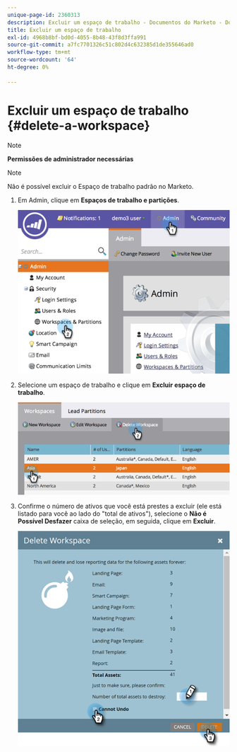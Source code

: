 ```yaml
---
unique-page-id: 2360313
description: Excluir um espaço de trabalho - Documentos do Marketo - Documentação do produto
title: Excluir um espaço de trabalho
exl-id: 4968b8bf-bd0d-4055-8b48-43f8d3ffa991
source-git-commit: a7fc7701326c51c802d4c632385d1de355646ad0
workflow-type: tm+mt
source-wordcount: '64'
ht-degree: 0%

---
```


# Excluir um espaço de trabalho {#delete-a-workspace}

>[!NOTE]
>
>**Permissões de administrador necessárias**

>[!NOTE]
>
>Não é possível excluir o Espaço de trabalho padrão no Marketo.

1. Em Admin, clique em **Espaços de trabalho e partições**.

   ![](assets/image2014-9-17-11-3a56-3a34.png)

1. Selecione um espaço de trabalho e clique em **Excluir espaço de trabalho**.

   ![](assets/image2014-9-17-11-3a56-3a50.png)

1. Confirme o número de ativos que você está prestes a excluir (ele está listado para você ao lado do &quot;total de ativos&quot;), selecione o **Não é Possível Desfazer** caixa de seleção, em seguida, clique em **Excluir**.

   ![](assets/delete-a-workspace-3.png)
